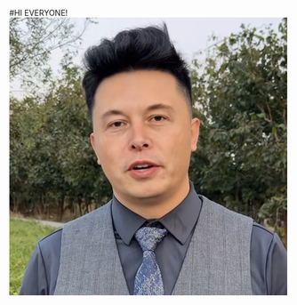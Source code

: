 #HI EVERYONE!
![picture 1](images/2bd0d6b379fd0b38ab3ecae882e4fc08a9f54f28e811f83078eebfd7eaeadf2d.png)  
